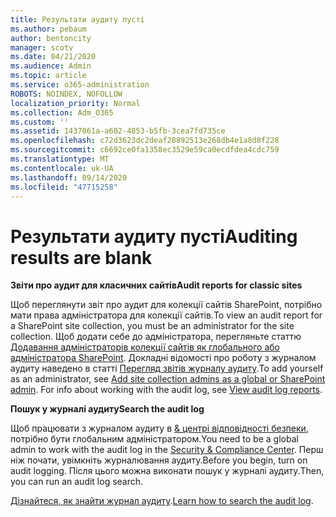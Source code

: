 ```yaml
---
title: Результати аудиту пусті
ms.author: pebaum
author: bentoncity
manager: scotv
ms.date: 04/21/2020
ms.audience: Admin
ms.topic: article
ms.service: o365-administration
ROBOTS: NOINDEX, NOFOLLOW
localization_priority: Normal
ms.collection: Adm_O365
ms.custom: ''
ms.assetid: 1437061a-a602-4853-b5fb-3cea7fd735ce
ms.openlocfilehash: c72d3623dc2deaf28892513e268db4e1a8d8f228
ms.sourcegitcommit: c6692ce0fa1358ec3529e59ca0ecdfdea4cdc759
ms.translationtype: MT
ms.contentlocale: uk-UA
ms.lasthandoff: 09/14/2020
ms.locfileid: "47715258"
---
```

# <a name="auditing-results-are-blank"></a><span data-ttu-id="a3de6-102">Результати аудиту пусті</span><span class="sxs-lookup"><span data-stu-id="a3de6-102">Auditing results are blank</span></span>

 <span data-ttu-id="a3de6-103">**Звіти про аудит для класичних сайтів**</span><span class="sxs-lookup"><span data-stu-id="a3de6-103">**Audit reports for classic sites**</span></span>
  
<span data-ttu-id="a3de6-104">Щоб переглянути звіт про аудит для колекції сайтів SharePoint, потрібно мати права адміністратора для колекції сайтів.</span><span class="sxs-lookup"><span data-stu-id="a3de6-104">To view an audit report for a SharePoint site collection, you must be an administrator for the site collection.</span></span> <span data-ttu-id="a3de6-105">Щоб додати себе до адміністратора, перегляньте статтю [Додавання адміністраторів колекції сайтів як глобального або адміністратора SharePoint](https://go.microsoft.com/fwlink/?linkid=869390). Докладні відомості про роботу з журналом аудиту наведено в статті [Перегляд звітів журналу аудиту](https://go.microsoft.com/fwlink/?linkid=395237).</span><span class="sxs-lookup"><span data-stu-id="a3de6-105">To add yourself as an administrator, see [Add site collection admins as a global or SharePoint admin](https://go.microsoft.com/fwlink/?linkid=869390). For info about working with the audit log, see [View audit log reports](https://go.microsoft.com/fwlink/?linkid=395237).</span></span> 
  
 <span data-ttu-id="a3de6-106">**Пошук у журналі аудиту**</span><span class="sxs-lookup"><span data-stu-id="a3de6-106">**Search the audit log**</span></span>
  
<span data-ttu-id="a3de6-107">Щоб працювати з журналом аудиту в [ &amp; центрі відповідності безпеки](https://protection.office.com), потрібно бути глобальним адміністратором.</span><span class="sxs-lookup"><span data-stu-id="a3de6-107">You need to be a global admin to work with the audit log in the [Security &amp; Compliance Center](https://protection.office.com).</span></span> <span data-ttu-id="a3de6-108">Перш ніж почати, увімкніть журналювання аудиту.</span><span class="sxs-lookup"><span data-stu-id="a3de6-108">Before you begin, turn on audit logging.</span></span> <span data-ttu-id="a3de6-109">Після цього можна виконати пошук у журналі аудиту.</span><span class="sxs-lookup"><span data-stu-id="a3de6-109">Then, you can run an audit log search.</span></span> 
  
<span data-ttu-id="a3de6-110">[Дізнайтеся, як знайти журнал аудиту](https://go.microsoft.com/fwlink/?linkid=708432).</span><span class="sxs-lookup"><span data-stu-id="a3de6-110">[Learn how to search the audit log](https://go.microsoft.com/fwlink/?linkid=708432).</span></span>
  

